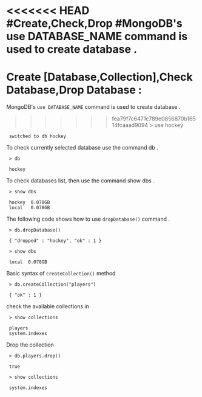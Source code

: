 <<<<<<< HEAD
#Create,Check,Drop
#MongoDB's use DATABASE_NAME command is used to create database .
=======
# Create [Database,Collection],Check Database,Drop Database :
 MongoDB's `use DATABASE_NAME` command is used to create database .
     
>>>>>>> fea79f7c6471c789e0856870b16514fcaaad9094
     > use hockey
     
     switched to db hockey


To check currently selected database use the command db .

     > db
     
     hockey



To check databases list, then use the command show dbs .


     > show dbs
     
     hockey  0.078GB
     local   0.078GB

The following code shows how to use `dropDatabase()` command .

     > db.dropDatabase()
     
     { "dropped" : "hockey", "ok" : 1 }

     > show dbs
     
     local  0.078GB



Basic syntax of `createCollection()` method

     > db.createCollection("players")
     
     { "ok" : 1 }



check the available collections in


     > show collections
     
     players
     system.indexes


Drop the collection

     > db.players.drop()
     
     true

     > show collections
     
     system.indexes
